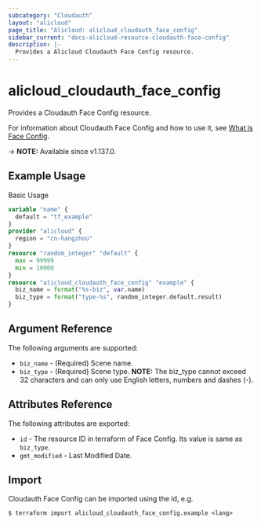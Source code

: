 ```yaml
---
subcategory: "Cloudauth"
layout: "alicloud"
page_title: "Alicloud: alicloud_cloudauth_face_config"
sidebar_current: "docs-alicloud-resource-cloudauth-face-config"
description: |-
  Provides a Alicloud Cloudauth Face Config resource.
---
```


# alicloud_cloudauth_face_config

Provides a Cloudauth Face Config resource.

For information about Cloudauth Face Config and how to use it, see [What is Face Config](https://www.alibabacloud.com/help/en/document_detail/99173.html).

-> **NOTE:** Available since v1.137.0.

## Example Usage

Basic Usage

```terraform
variable "name" {
  default = "tf_example"
}
provider "alicloud" {
  region = "cn-hangzhou"
}
resource "random_integer" "default" {
  max = 99999
  min = 10000
}
resource "alicloud_cloudauth_face_config" "example" {
  biz_name = format("%s-biz", var.name)
  biz_type = format("type-%s", random_integer.default.result)
}
```

## Argument Reference

The following arguments are supported:

* `biz_name` - (Required) Scene name.
* `biz_type` - (Required) Scene type. **NOTE:** The biz_type cannot exceed 32 characters and can only use English letters, numbers and dashes (-).

## Attributes Reference

The following attributes are exported:

* `id` - The resource ID in terraform of Face Config. Its value is same as `biz_type`.
* `gmt_modified` - Last Modified Date.

## Import

Cloudauth Face Config can be imported using the id, e.g.

```shell
$ terraform import alicloud_cloudauth_face_config.example <lang>
```
